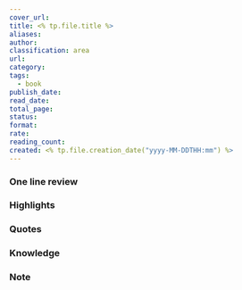 ```yaml
---
cover_url:
title: <% tp.file.title %>
aliases:
author:
classification: area
url:
category:
tags:
  - book
publish_date:
read_date:
total_page:
status:
format:
rate:
reading_count:
created: <% tp.file.creation_date("yyyy-MM-DDTHH:mm") %>
---
```


### One line review

### Highlights

### Quotes

### Knowledge

### Note
